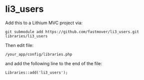 li3_users
=========
Add this to a Lithium MVC project via:

    git submodule add https://github.com/fastmover/li3_users.git libraries/li3_users
  
Then edit file:

    /your_app/config/libraries.php
  
and add the following line to the end of the file:

    Libraries::add('li3_users');
  